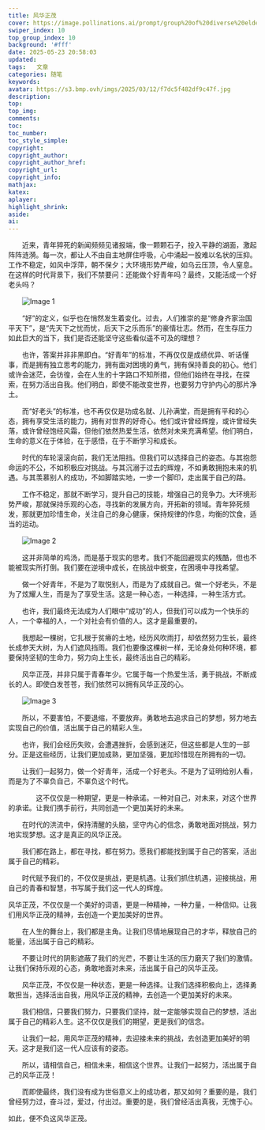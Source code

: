 ```yaml
---
title: 风华正茂
cover: https://image.pollinations.ai/prompt/group%20of%20diverse%20elderly%20people%20laughing%20and%20participating%20in%20a%20vibrant%20outdoor%20activity,%20gardening%20painting,%20under%20a%20sunny%20sky.%20faces%20full%20of%20joy%20and%20energy,%20youthful%20spirits%20despite%20age
swiper_index: 10
top_group_index: 10
background: '#fff'
date: 2025-05-23 20:58:03
updated:
tags:   文章
categories: 随笔
keywords:
avatar: https://s3.bmp.ovh/imgs/2025/03/12/f7dc5f482df9c47f.jpg
description:
top:  
top_img:    
comments:
toc:
toc_number:
toc_style_simple:
copyright:
copyright_author:
copyright_author_href:
copyright_url:
copyright_info:
mathjax:
katex:
aplayer:
highlight_shrink:
aside:
ai:
---
```





　　近来，青年猝死的新闻频频见诸报端，像一颗颗石子，投入平静的湖面，激起阵阵涟漪。每一次，都让人不由自主地屏住呼吸，心中涌起一股难以名状的压抑。工作不稳定，如风中浮萍，朝不保夕；大环境形势严峻，如乌云压顶，令人窒息。在这样的时代背景下，我们不禁要问：还能做个好青年吗？最终，又能活成一个好老头吗？



　　![Image 1](https://image.pollinations.ai/prompt/young%20man%20working%20late%2C%20tired%20but%20determined%2C%20dimly%20lit%2C%20shadows%2C%20books%2C%20papers%2C%20challenges%2C%20resilience)



　　“好”的定义，似乎也在悄然发生着变化。过去，人们推崇的是“修身齐家治国平天下”，是“先天下之忧而忧，后天下之乐而乐”的豪情壮志。然而，在生存压力如此巨大的当下，我们是否还能坚守这些看似遥不可及的理想？



　　也许，答案并非非黑即白。“好青年”的标准，不再仅仅是成绩优异、听话懂事，而是拥有独立思考的能力，拥有面对困境的勇气，拥有保持善良的初心。他们或许会迷茫，会彷徨，会在人生的十字路口不知所措，但他们始终在寻找，在探索，在努力活出自我。他们明白，即使不能改变世界，也要努力守护内心的那片净土。



　　而“好老头”的标准，也不再仅仅是功成名就、儿孙满堂，而是拥有平和的心态，拥有享受生活的能力，拥有对世界的好奇心。他们或许曾经辉煌，或许曾经失落，或许曾经饱经风霜，但他们依然热爱生活，依然对未来充满希望。他们明白，生命的意义在于体验，在于感悟，在于不断学习和成长。



　　时代的车轮滚滚向前，我们无法阻挡。但我们可以选择自己的姿态。与其抱怨命运的不公，不如积极应对挑战。与其沉溺于过去的辉煌，不如勇敢拥抱未来的机遇。与其羡慕别人的成功，不如脚踏实地，一步一个脚印，走出属于自己的路。



　　工作不稳定，那就不断学习，提升自己的技能，增强自己的竞争力。大环境形势严峻，那就保持乐观的心态，寻找新的发展方向，开拓新的领域。青年猝死频发，那就更加珍惜生命，关注自己的身心健康，保持规律的作息，均衡的饮食，适当的运动。



　　![Image 2](https://image.pollinations.ai/prompt/young%20people%20learning%2C%20exercising%2C%20collaborating%2C%20bright%2C%20optimistic%2C%20health%2C%20education%2C%20teamwork%2C%20modern%2C%20energetic)



　　这并非简单的鸡汤，而是基于现实的思考。我们不能回避现实的残酷，但也不能被现实所打倒。我们要在逆境中成长，在挑战中蜕变，在困境中寻找希望。



　　做一个好青年，不是为了取悦别人，而是为了成就自己。做一个好老头，不是为了炫耀人生，而是为了享受生活。这是一种心态，一种选择，一种生活方式。



　　也许，我们最终无法成为人们眼中“成功”的人，但我们可以成为一个快乐的人，一个幸福的人，一个对社会有价值的人。这才是最重要的。



　　我想起一棵树，它扎根于贫瘠的土地，经历风吹雨打，却依然努力生长，最终长成参天大树，为人们遮风挡雨。我们也要像这棵树一样，无论身处何种环境，都要保持坚韧的生命力，努力向上生长，最终活出自己的精彩。



　　风华正茂，并非只属于青春年少。它属于每一个热爱生活，勇于挑战，不断成长的人。即使白发苍苍，我们依然可以拥有风华正茂的心。



　　![Image 3](https://image.pollinations.ai/prompt/group%20of%20diverse%20elderly%20people%20laughing%20and%20participating%20in%20a%20vibrant%20outdoor%20activity,%20gardening%20painting,%20under%20a%20sunny%20sky.%20faces%20full%20of%20joy%20and%20energy,%20youthful%20spirits%20despite%20age)



　　所以，不要害怕，不要退缩，不要放弃。勇敢地去追求自己的梦想，努力地去实现自己的价值，活出属于自己的精彩人生。



　　也许，我们会经历失败，会遭遇挫折，会感到迷茫，但这些都是人生的一部分。正是这些经历，让我们更加成熟，更加坚强，更加珍惜现在所拥有的一切。



　　让我们一起努力，做一个好青年，活成一个好老头。不是为了证明给别人看，而是为了不辜负自己，不辜负这个时代。



　　　　这不仅仅是一种期望，更是一种承诺。一种对自己，对未来，对这个世界的承诺。让我们携手前行，共同创造一个更加美好的未来。



　　在时代的洪流中，保持清醒的头脑，坚守内心的信念，勇敢地面对挑战，努力地实现梦想。这才是真正的风华正茂。



　　我们都在路上，都在寻找，都在努力。愿我们都能找到属于自己的答案，活出属于自己的精彩。



　　时代赋予我们的，不仅仅是挑战，更是机遇。让我们抓住机遇，迎接挑战，用自己的青春和智慧，书写属于我们这一代人的辉煌。


   风华正茂，不仅仅是一个美好的词语，更是一种精神，一种力量，一种信仰。让我们用风华正茂的精神，去创造一个更加美好的世界。



　　在人生的舞台上，我们都是主角。让我们尽情地展现自己的才华，释放自己的能量，活出属于自己的精彩。



　　不要让时代的阴影遮蔽了我们的光芒，不要让生活的压力磨灭了我们的激情。让我们保持乐观的心态，勇敢地面对未来，活出属于自己的风华正茂。



　　风华正茂，不仅仅是一种状态，更是一种选择。让我们选择积极向上，选择勇敢担当，选择活出自我，用风华正茂的精神，去创造一个更加美好的未来。



　　我们相信，只要我们努力，只要我们坚持，就一定能够实现自己的梦想，活出属于自己的精彩人生。这不仅仅是我们的期望，更是我们的信念。



　　让我们一起，用风华正茂的精神，去迎接未来的挑战，去创造更加美好的明天。这才是我们这一代人应该有的姿态。



　　所以，请相信自己，相信未来，相信这个世界。让我们一起努力，活出属于自己的风华正茂！



　　而即使最终，我们没有成为世俗意义上的成功者，那又如何？重要的是，我们曾经努力过，奋斗过，爱过，付出过。重要的是，我们曾经活出真我，无愧于心。


   如此，便不负这风华正茂。
